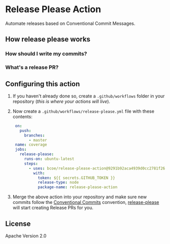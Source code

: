 # Release Please Action

Automate releases based on Conventional Commit Messages.

## How release please works

### How should I write my commits?

### What's a release PR?

## Configuring this action

1. If you haven't already done so, create a `.github/workflows` folder in your
  repository (_this is where your actions will live_).
2. Now create a `.github/workflows/release-please.yml` file with these contents:

   ```yaml
    on:
      push:
        branches:
          - master
    name: coverage
    jobs:
      release-please:
        runs-on: ubuntu-latest
        steps:
          - uses: bcoe/release-please-action@9291b92aca4939d0cc2781f26504c638ce1ba534
            with:
              token: ${{ secrets.GITHUB_TOKEN }}
              release-type: node
              package-name: release-please-action
    ```

3. Merge the above action into your repository and make sure new commits follow
  the [Conventional Commits](https://www.conventionalcommits.org/en/v1.0.0/)
  convention, [release-please](https://github.com/googleapis/release-please)
  will start creating Release PRs for you.

## License

Apache Version 2.0
